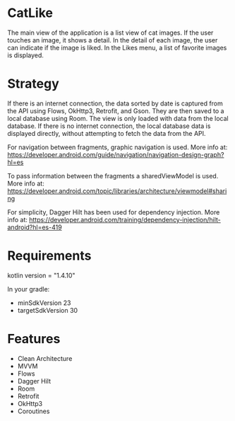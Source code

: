 # CatLike

The main view of the application is a list view of cat images. If the user touches an image, it shows a detail. In the detail of each image, the user can indicate if the image is liked. In the Likes menu, a list of favorite images is displayed.

# Strategy
If there is an internet connection, the data sorted by date is captured from the API using Flows, OkHttp3, Retrofit, and Gson. They are then saved to a local database using Room. 
The view is only loaded with data from the local database. If there is no internet connection, the local database data is displayed directly, without attempting to fetch the data from the API.

For navigation between fragments, graphic navigation is used. More info at: https://developer.android.com/guide/navigation/navigation-design-graph?hl=es

To pass information between the fragments a sharedViewModel is used. More info at: https://developer.android.com/topic/libraries/architecture/viewmodel#sharing

For simplicity, Dagger Hilt has been used for dependency injection. More info at: https://developer.android.com/training/dependency-injection/hilt-android?hl=es-419

# Requirements
kotlin version = "1.4.10"

In your gradle:
  - minSdkVersion 23
  - targetSdkVersion 30

# Features
  - Clean Architecture 
  - MVVM
  - Flows
  - Dagger Hilt
  - Room 
  - Retrofit
  - OkHttp3
  - Coroutines
